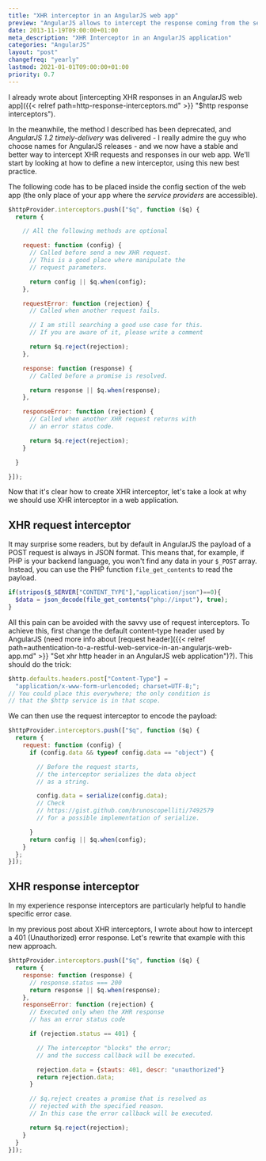 ```yaml
---
title: "XHR interceptor in an AngularJS web app"
preview: "AngularJS allows to intercept the response coming from the server."
date: 2013-11-19T09:00:00+01:00
meta_description: "XHR Interceptor in an AngularJS application"
categories: "AngularJS"
layout: "post"
changefreq: "yearly"
lastmod: 2021-01-01T09:00:00+01:00
priority: 0.7
---
```


I already wrote about [intercepting XHR responses in an AngularJS web app]({{< relref path=http-response-interceptors.md" >}} "$http response interceptors"). 

In the meanwhile, the method I described has been deprecated, and  *AngularJS 1.2 timely-delivery*
was delivered - I really admire the guy who choose names for AngularJS releases - and we now have
a stable and better way to intercept XHR requests and responses in our web app.
We'll start by looking at how to define a new interceptor, using this new best practice.

The following code has to be placed inside the config section of the web app
(the only place of your app where the *service providers* are accessible).

```js
$httpProvider.interceptors.push(["$q", function ($q) {
  return {

    // All the following methods are optional

    request: function (config) {
      // Called before send a new XHR request.
      // This is a good place where manipulate the
      // request parameters.

      return config || $q.when(config);
    },

    requestError: function (rejection) {
      // Called when another request fails.

      // I am still searching a good use case for this.
      // If you are aware of it, please write a comment

      return $q.reject(rejection);
    },

    response: function (response) {
      // Called before a promise is resolved.

      return response || $q.when(response);
    },

    responseError: function (rejection) {
      // Called when another XHR request returns with
      // an error status code.

      return $q.reject(rejection);
    }

  }

}]);
```

Now that it's clear how to create XHR interceptor, let's take a look at why we should use
XHR interceptor in a web application.

## XHR request interceptor

It may surprise some readers, but by default in AngularJS the payload of a POST request
is always in JSON format. This means that, for example, if PHP is your backend language,
you won't find any data in your `$_POST` array. Instead, you can use the PHP function
`file_get_contents` to read the payload.

```php
if(stripos($_SERVER["CONTENT_TYPE"],"application/json")==0){
  $data = json_decode(file_get_contents("php://input"), true);
}
```

All this pain can be avoided with the savvy use of request interceptors. To achieve this,
first change the default content-type header used by AngularJS (need more info about
[request header]({{< relref path=authentication-to-a-restful-web-service-in-an-angularjs-web-app.md" >}} "Set xhr http header in an AngularJS web application")?). This should do the trick:

```js
$http.defaults.headers.post["Content-Type"] = 
  "application/x-www-form-urlencoded; charset=UTF-8;";
// You could place this everywhere; the only condition is
// that the $http service is in that scope.
```

We can then use the request interceptor to encode the payload:

```js
$httpProvider.interceptors.push(["$q", function ($q) {
  return {
    request: function (config) {
      if (config.data && typeof config.data == "object") {

        // Before the request starts,
        // the interceptor serializes the data object
        // as a string.

        config.data = serialize(config.data);
        // Check
        // https://gist.github.com/brunoscopelliti/7492579
        // for a possible implementation of serialize.

      }
      return config || $q.when(config);
    }
  };
}]);
```

## XHR response interceptor

In my experience response interceptors are particularly helpful to handle specific error case.

In my previous post about XHR interceptors, I wrote about how to intercept a
401 (Unauthorized) error response. Let's rewrite that example with this new approach.

```js
$httpProvider.interceptors.push(["$q", function ($q) {
  return {
    response: function (response) {
      // response.status === 200
      return response || $q.when(response);
    },
    responseError: function (rejection) {
      // Executed only when the XHR response
      // has an error status code

      if (rejection.status == 401) {

        // The interceptor "blocks" the error;
        // and the success callback will be executed.

        rejection.data = {stauts: 401, descr: "unauthorized"}
        return rejection.data;
      }

      // $q.reject creates a promise that is resolved as
      // rejected with the specified reason.
      // In this case the error callback will be executed.

      return $q.reject(rejection);
    }
  }
}]);
```
